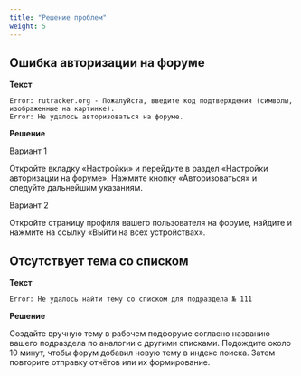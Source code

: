 ```yaml
---
title: "Решение проблем"
weight: 5
---
```


## Ошибка авторизации на форуме

**Текст**
```
Error: rutracker.org - Пожалуйста, введите код подтверждения (символы, изображенные на картинке).
Error: Не удалось авторизоваться на форуме.
```
**Решение**

Вариант 1

Откройте вкладку «Настройки» и перейдите в раздел «Настройки авторизации на форуме». Нажмите кнопку «Авторизоваться» и следуйте дальнейшим указаниям.

Вариант 2

Откройте страницу профиля вашего пользователя на форуме, найдите и нажмите на ссылку «Выйти на всех устройствах».

## Отсутствует тема со списком

**Текст**

`Error: Не удалось найти тему со списком для подраздела № 111`

**Решение**

Создайте вручную тему в рабочем подфоруме согласно названию вашего подраздела по аналогии с другими списками. Подождите около 10 минут, чтобы форум добавил новую тему в индекс поиска. Затем повторите отправку отчётов или их формирование.

